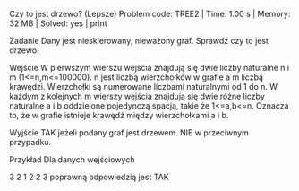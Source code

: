 Czy to jest drzewo? (Lepsze)
Problem code: TREE2 | Time: 1.00 s | Memory: 32 MB | Solved: yes | print

Zadanie
Dany jest nieskierowany, nieważony graf. Sprawdź czy to jest drzewo!

Wejście
W pierwszym wierszu wejścia znajdują się dwie liczby naturalne n i m (1<=n,m<=100000). n jest liczbą wierzchołków w grafie a m liczbą krawędzi. Wierzchołki są numerowane liczbami naturalnymi od 1 do n. W każdym z kolejnych m wierszy wejścia znajdują się dwie różne liczby naturalne a i b oddzielone pojedynczą spacją, takie że 1<=a,b<=n. Oznacza to, że w grafie istnieje krawędź między wierzchołkami a i b.

Wyjście
TAK jeżeli podany graf jest drzewem. NIE w przeciwnym przypadku.

Przykład
Dla danych wejściowych

3 2
1 2
2 3
poprawną odpowiedzią jest
TAK